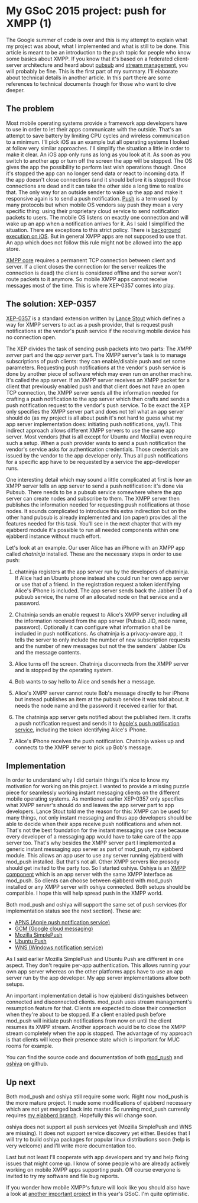 # My GSoC 2015 project: push for XMPP (1)

The Google summer of code is over and this is my attempt to explain what my
project was about, what I implemented and what is still to be done.
This article is meant to be an introduction to the push topic for people who
know some basics about XMPP. If you know that it's based on a federated client-server architecture
and heard about [pubsub](http://xmpp.org/extensions/xep-0060.html) and [stream management](http://xmpp.org/extensions/xep-0198.html), you will probably be fine.
This is the first part of my summary. I'll elaborate about technical details
in another article. In this part there are some references to technical
documents though for those who want to dive deeper.

## The problem
Most mobile operating systems provide a framework app developers have
to use in order to let their apps communicate with the outside. That's an
attempt to save battery by limiting CPU cycles and wireless
communication to a minimum. I'll pick iOS as an example but all operating systems I looked at follow very
similar approaches. 
I'll simplify the situation a little in order to make it
clear. An iOS app only runs as long as you look at it. As soon as you switch to
another app or turn off the screen the app will be stopped. The OS gives the
app the possibility to perform last wish operations though. Once it's stopped the app
can no longer send data or react to incoming data. If the app doesn't close
connections (and it should before it is stopped) those connections are dead
and it can take the other side a long time to realize that. The only way for
an outside sender to wake up the app and make it responsive again is to send a push
notification. [Push](https://en.wikipedia.org/wiki/Push_technology) is a term used by many protocols but when mobile OS
vendors say push they mean a very specific thing: using their proprietary
cloud service to send notification packets to users. The mobile OS listens on exactly one
connection and will wake up an app when a notification arrives for it.
As I said I simplified the situation. There are exceptions to this strict
policy. There is [background execution on iOS](https://developer.apple.com/library/ios/documentation/iPhone/Conceptual/iPhoneOSProgrammingGuide/BackgroundExecution/BackgroundExecution.html). But in general XMPP apps are not
supposed to use that. An app which does not follow this rule might not be
allowed into the app store.

[XMPP core](http://xmpp.org/rfcs/rfc6120.html) requires a permanent TCP connection between client and server. If
a client closes the connection (or the server realizes the connection is dead)
the client is considered offline and the server won't route packets to it
anymore. So mobile XMPP apps cannot receive messages most of the time.
This is where XEP-0357 comes into play.

## The solution: XEP-0357
[XEP-0357](http://xmpp.org/extensions/xep-0357.html) is a standard extension written by [Lance Stout](https://github.com/legastero/) which defines a way for XMPP
servers to act as a push provider, that is request push notifications at the vendor's
push service if the receiving mobile device has no connection open.

The XEP divides the task of sending push packets into two parts: The *XMPP
server* part and the *app server* part.
The XMPP server's task is to manage subscriptions of push clients: they can
enable/disable push and set some parameters. Requesting push notifications at
the vendor's push service is done by another piece of software which may even run on another
machine. It's called the app server. If an XMPP server receives an XMPP
packet for a client that previously enabled push and that client does
not have an open TCP connection, the XMPP server sends all the information
needed for crafting a push notification to the app server which then crafts
and sends a push notification request to the vendor's push service.
To be exact the XEP only specifies the XMPP server part and does not tell what an app server should do (as my project is
all about push it's not hard to guess what my app server implementation does:
initiating push notifications, yay!).
This indirect approach allows different XMPP servers to use the same app
server. Most vendors (that is all except
for Ubuntu and Mozilla) even require such a setup. When a push provider wants
to send a push notification the vendor's service asks for authentication credentials. Those
credentials are issued by the vendor to the app developer only. Thus all push notifications for a
specific app have to be requested by a service the app-developer runs.

One interesting detail which may sound a little complicated at first is *how*
an XMPP server tells an app server to send a push notification: it's done via
Pubsub. There needs to be a pubsub service somewhere where the app server can
create nodes and subscribe to them. The XMPP server then publishes the information
needed for requesting push notifications at those nodes. It sounds complicated to introduce this
extra indirection but on the other hand pubsub is already implemented and
(on paper) provides all the features needed for this task. You'll see in the
next chapter that with my ejabberd module it's possible to run all needed
components within one ejabberd instance without much effort.

Let's look at an example. Our user Alice has an iPhone with an XMPP app called *chatninja*
installed. These are the necessary steps in order to use push:

1. chatninja registers at the app server run by the developers of chatninja.
If Alice had an Ubuntu phone instead she could run her own app server or use
that of a friend. In the
registration request a token identifying Alice's iPhone is included. The app
server sends back the Jabber ID of a pubsub service, the name of an allocated node
on that service and a password.

2. Chatninja sends an enable request to Alice's XMPP server including all the
information received from the app server (Pubsub JID, node name, password).
Optionally it can configure what information shall be included in push
notifications. As chatninja is a privacy-aware app, it tells the server to
only include the number of new subscription requests and the number of new
messages but not the the senders' Jabber IDs and the message contents.

3. Alice turns off the screen. Chatninja disconnects from the XMPP server and
is stopped by the operating system.

4. Bob wants to say hello to Alice and sends her a message.

5. Alice's XMPP server cannot route Bob's message directly to her iPhone but
instead publishes an item at the pubsub service it was told about.
It needs the node name and the password it received earlier for that.

6. The chatninja app server gets notified about the published item. It crafts
a push notification request and sends it to [Apple's push notification service](https://developer.apple.com/library/ios/documentation/NetworkingInternet/Conceptual/RemoteNotificationsPG/Chapters/ApplePushService.html),
including the token identifying Alice's iPhone.

7. Alice's iPhone receives the push notification. Chatninja wakes up and connects
to the XMPP server to pick up Bob's message.

## Implementation
In order to understand why I did certain things it's nice to know my motivation for
working on this project. I wanted to provide a missing puzzle piece for
seamlessly working instant messaging clients on the different mobile operating
systems. As mentioned earlier XEP-0357 only specifies what XMPP server's should do and
leaves the app server part to app developers. Lance Stout told me the reason
for this: XMPP can be used for many things, not only instant messaging and
thus app developers should be able to decide when their apps receive push notifications and when not.
That's not the best foundation for the instant messaging use case because
every developer of a messaging app would have to take
care of the app server too. That's why besides the XMPP server part I implemented a generic instant
messaging app server as part of mod_push, my ejabberd module. This allows an
app user to use any server running ejabberd with mod_push installed. But
that's not all. Other XMPP servers like prosody should get invited to the
party too. So I started oshiya. Oshiya is an [XMPP component](http://xmpp.org/extensions/xep-0114.html) which is an app server
with the same XMPP interface as mod_push. So clients can choose between
ejabberd with mod_push installed or any XMPP server with oshiya connected.
Both setups should be compatible. I hope this will help spread push
in the XMPP world.

Both mod_push and oshiya will support the same set of push services (for
implementation status see the next section). These are:

* [APNS (Apple push notification service)](https://developer.apple.com/library/ios/documentation/NetworkingInternet/Conceptual/RemoteNotificationsPG/Chapters/ApplePushService.html)
* [GCM (Google cloud messaging)](https://developers.google.com/cloud-messaging)
* [Mozilla SimplePush](https://wiki.mozilla.org/WebAPI/SimplePush)
* [Ubuntu Push](https://developer.ubuntu.com/en/start/platform/guides/push-notifications-client-guide)
* [WNS (Windows notification service)](https://msdn.microsoft.com/en-us//library/windows/apps/hh913756.aspx)

As I said earlier Mozilla SimplePush and Ubuntu Push are different in one
aspect. They don't require per-app authentication. This allows running your
own app server whereas on the other platforms apps have to use an app server
run by the app developer. My app server implementations allow both setups.

An important implementation detail is how ejabberd distinguishes between
connected and disconnected clients. mod_push uses stream management's
resumption feature for that. Clients are expected to close their connection
when they're about to be stopped. If a client enabled push before mod_push
will initiate push notifications from now on until the client resumes its XMPP
stream. Another approach would be to close the XMPP stream completely when the
app is stopped. The advantage of my approach is that clients will keep their
presence state which is important for MUC rooms for example.

You can find the source code and documentation of both [mod_push](https://github.com/royneary/mod_push) and
[oshiya](https://github.com/royneary/oshiya) on github. 

## Up next
Both mod_push and oshiya still require some work.
Right now mod_push is the more mature project. It made some modifications of ejabberd necessary which
are not yet merged back into master. So running mod_push currently requires [my ejabberd branch](https://github.com/royneary/ejabberd/tree/mod_push_adjustments).
Hopefully this will change soon.

oshiya does not support all push services yet (Mozilla SimplePush and WNS are
missing). It does not support service discovery yet either. Besides that I will try to build
oshiya packages for popular linux distributions soon (help is very welcome)
and I'll write more documentation too.

Last but not least I'll cooperate with app developers and try and help fixing
issues that might come up. I know of some people who are already actively working on
mobile XMPP apps supporting push. Off course everyone is invited to try my
software and file bug reports.

If you wonder how mobile XMPP's future will look like you should also have a
look at [another important project](http://conversationsgsoc2015.blogspot.de/) in this year's GSoC. I'm quite optimistic.

